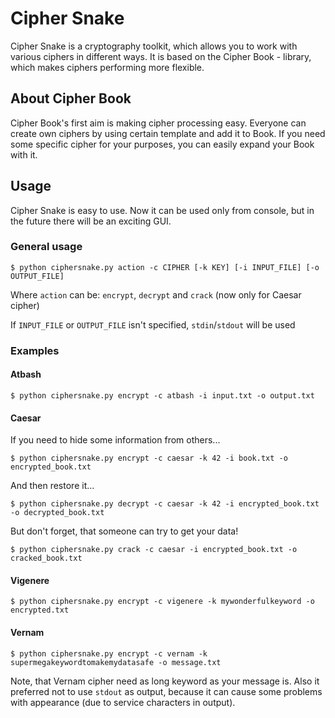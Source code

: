 # Cipher Snake

Cipher Snake is a cryptography toolkit, which allows you to work with various ciphers in different ways.
It is based on the Cipher Book - library, which makes ciphers performing more flexible.

## About Cipher Book

Cipher Book's first aim is making cipher processing easy.
Everyone can create own ciphers by using certain template and add it to Book.
If you need some specific cipher for your purposes, you can easily expand your Book with it.

## Usage

Cipher Snake is easy to use. Now it can be used only from console, but in the future there will be an exciting GUI.

### General usage

```
$ python ciphersnake.py action -c CIPHER [-k KEY] [-i INPUT_FILE] [-o OUTPUT_FILE]
```

Where `action` can be: `encrypt`, `decrypt` and `crack` (now only for Caesar cipher)

If `INPUT_FILE` or `OUTPUT_FILE` isn't specified, `stdin`/`stdout` will be used

### Examples

#### Atbash

```
$ python ciphersnake.py encrypt -c atbash -i input.txt -o output.txt
```

#### Caesar

If you need to hide some information from others...

```
$ python ciphersnake.py encrypt -c caesar -k 42 -i book.txt -o encrypted_book.txt
```

And then restore it...

```
$ python ciphersnake.py decrypt -c caesar -k 42 -i encrypted_book.txt -o decrypted_book.txt
```

But don't forget, that someone can try to get your data!

```
$ python ciphersnake.py crack -c caesar -i encrypted_book.txt -o cracked_book.txt
```

#### Vigenere

```
$ python ciphersnake.py encrypt -c vigenere -k mywonderfulkeyword -o encrypted.txt
```

#### Vernam

```
$ python ciphersnake.py encrypt -c vernam -k supermegakeywordtomakemydatasafe -o message.txt
```

Note, that Vernam cipher need as long keyword as your message is.
Also it preferred not to use `stdout` as output, because it can cause some problems with appearance (due to service characters in output).
